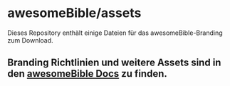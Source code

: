 # awesomeBible/assets

Dieses Repository enthält einige Dateien für das awesomeBible-Branding zum Download.

## Branding Richtlinien und weitere Assets sind in den [awesomeBible Docs](https://docs.awesomebible.de/branding/) zu finden.
